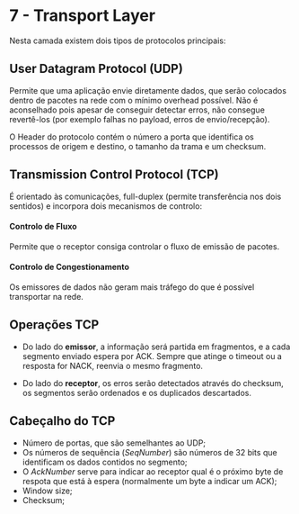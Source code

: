 # 7 - Transport Layer

Nesta camada existem dois tipos de protocolos principais:

## User Datagram Protocol (UDP)

Permite que uma aplicação envie diretamente dados, que serão colocados dentro de pacotes na rede com o mínimo overhead possível. Não é aconselhado pois apesar de conseguir detectar erros, não consegue revertê-los (por exemplo falhas no payload, erros de envio/recepção).

O Header do protocolo contém o número a porta que identifica os processos de origem e destino, o tamanho da trama e um checksum.

## Transmission Control Protocol (TCP)

É orientado às comunicações, full-duplex (permite transferência nos dois sentidos) e incorpora dois mecanismos de controlo:

#### Controlo de Fluxo

Permite que o receptor consiga controlar o fluxo de emissão de pacotes.

#### Controlo de Congestionamento

Os emissores de dados não geram mais tráfego do que é possível transportar na rede.

## Operações TCP

- Do lado do **emissor**, a informação será partida em fragmentos, e a cada segmento enviado espera por ACK. Sempre que atinge o timeout ou a resposta for NACK, reenvia o mesmo fragmento.

- Do lado do **receptor**, os erros serão detectados através do checksum, os segmentos serão ordenados e os duplicados descartados.

## Cabeçalho do TCP

- Número de portas, que são semelhantes ao UDP;
- Os números de sequência (*SeqNumber*) são números de 32 bits que identificam os dados contidos no segmento;
- O *AckNumber* serve para indicar ao receptor qual é o próximo byte de respota que está à espera (normalmente um byte a indicar um ACK);
- Window size;
- Checksum;